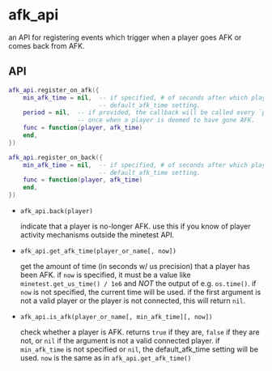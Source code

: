 # afk_api

an API for registering events which trigger when a player goes AFK or comes back from AFK.

## API

```lua
afk_api.register_on_afk({
    min_afk_time = nil,  -- if specified, # of seconds after which player will be considered AFK. defaults to the
                         -- default_afk_time setting.
    period = nil,  -- if provided, the callback will be called every `period` seconds. otherwise, it will just be called
                   -- once when a player is deemed to have gone AFK.
    func = function(player, afk_time)
    end,
})
```

```lua
afk_api.register_on_back({
    min_afk_time = nil,  -- if specified, # of seconds after which player will be considered AFK. defaults to the
                         -- default_afk_time setting.
    func = function(player, afk_time)
    end,
})
```

* `afk_api.back(player)`

  indicate that a player is no-longer AFK. use this if you know of player activity mechanisms outside the minetest API.

* `afk_api.get_afk_time(player_or_name[, now])`

  get the amount of time (in seconds w/ us precision) that a player has been AFK. if `now` is specified, it must be
  a value like `minetest.get_us_time() / 1e6` and *NOT* the output of e.g. `os.time()`. if `now` is not specified,
  the current time will be used. if the first argument is not a valid player or the player is not connected, this
  will return `nil`.

* `afk_api.is_afk(player_or_name[, min_afk_time][, now])`

  check whether a player is AFK. returns `true` if they are, `false` if they are not, or `nil` if the argument is
  not a valid connected player. if `min_afk_time` is not specified or `nil`, the default_afk_time setting will be
  used. `now` is the same as in `afk_api.get_afk_time()`
